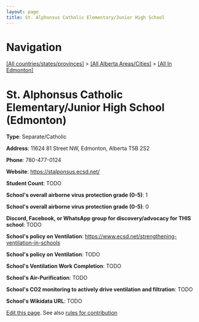 ```yaml
---
layout: page
title: St. Alphonsus Catholic Elementary/Junior High School
---
```

# Navigation

[[All countries/states/provinces]](../../..) > [[All Alberta Areas/Cities]](../..) > [[All In Edmonton]](..)

# St. Alphonsus Catholic Elementary/Junior High School (Edmonton)

**Type**: Separate/Catholic

**Address**: 11624 81 Street NW, Edmonton, Alberta T5B 2S2

**Phone**: 780-477-0124

**Website**: <https://stalponsus.ecsd.net/>

**Student Count**: TODO

**School's overall airborne virus protection grade (0-5)**: 1

**School's overall airborne virus protection grade (0-5)**: 0

**Discord, Facebook, or WhatsApp group for discovery/advocacy for THIS school**: TODO

**School's policy on Ventilation**: <https://www.ecsd.net/strengthening-ventilation-in-schools>

**School's policy on Ventilation**: TODO

**School's Ventilation Work Completion**: TODO

**School's Air-Purification**: TODO

**School's CO2 monitoring to actively drive ventilation and filtration**: TODO

**School's Wikidata URL**: TODO


[Edit this page](https://github.com/ventilate-schools/AB/edit/main/./Edmonton/St._Alphonsus_Catholic_Elementary_Junior_High_School.md). See also [rules for contribution](../../../contribution-rules/)